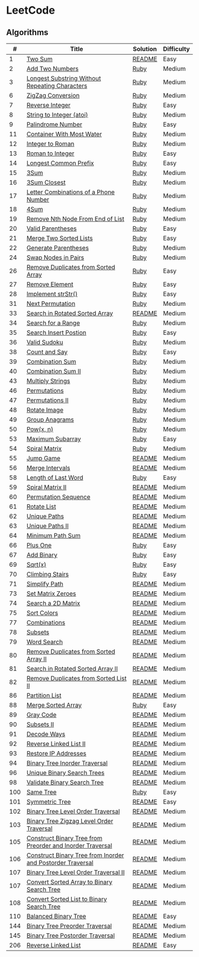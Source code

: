 # LeetCode 
## Algorithms

| # | Title | Solution | Difficulty |
|---| ----- | -------- | ---------- |
|1|[Two Sum](https://leetcode.com/problems/two-sum/description/)|[README](./algorithms/two_sum)|Easy|
|2|[Add Two Numbers](https://leetcode.com/problems/add-two-numbers/description/)|[Ruby](./algorithms/add_two_numbers.rb)|Medium|
|3|[Longest Substring Without Repeating Characters](https://leetcode.com/problems/longest-substring-without-repeating-characters/description/)|[Ruby](./algorithms/longest_substring_without_repeating_characters.rb)|Medium|
|6|[ZigZag Conversion](https://leetcode.com/problems/zigzag-conversion/description/)|[Ruby](./algorithms/zigzag_conversion.rb)|Medium|
|7|[Reverse Integer](https://leetcode.com/problems/reverse-integer/description/)|[Ruby](./algorithms/reverse_integer.rb)|Easy|
|8|[String to Integer (atoi)](https://leetcode.com/problems/string-to-integer-atoi/description/)|[Ruby](./algorithms/string_to_integer_atoi.rb)|Medium|
|9|[Palindrome Number](https://leetcode.com/problems/palindrome-number/description/)|[Ruby](./algorithms/palindrome_number.rb)|Easy|
|11|[Container With Most Water](https://leetcode.com/problems/container-with-most-water/description/)|[Ruby](./algorithms/container_with_most_water.rb)|Medium|
|12|[Integer to Roman](https://leetcode.com/problems/integer-to-roman/description/)|[Ruby](./algorithms/integer_to_roman.rb)|Medium|
|13|[Roman to Integer](https://leetcode.com/problems/roman-to-integer/description/)|[Ruby](./algorithms/roman_to_integer.rb)|Easy|
|14|[Longest Common Prefix](https://leetcode.com/problems/longest-common-prefix/description/)|[Ruby](./algorithms/longest_common_prefix.rb)|Easy|
|15|[3Sum](https://leetcode.com/problems/3sum/description/)|[Ruby](./algorithms/three_sum.rb)|Medium|
|16|[3Sum Closest](https://leetcode.com/problems/3sum-closest/description/)|[Ruby](./algorithms/three_sum_closest.rb)|Medium|
|17|[Letter Combinations of a Phone Number](https://leetcode.com/problems/letter-combinations-of-a-phone-number/description/)|[Ruby](./algorithms/letter_combinations_of_a_phone_number.rb)|Medium|
|18|[4Sum](https://leetcode.com/problems/4sum/description/)|[Ruby](./algorithms/four_sum.rb)|Medium|
|19|[Remove Nth Node From End of List](https://leetcode.com/problems/remove-nth-node-from-end-of-list/description/)|[Ruby](./algorithms/remove_nth_from_end_of_list.rb)|Medium|
|20|[Valid Parentheses](https://leetcode.com/problems/valid-parentheses/description/)|[Ruby](./algorithms/valid_parentheses.rb)|Easy|
|21|[Merge Two Sorted Lists](https://leetcode.com/problems/merge-two-sorted-lists/description/)|[Ruby](./algorithms/merge_two_sorted_lists.rb)|Easy|
|22|[Generate Parentheses](https://leetcode.com/problems/generate-parentheses/description/)|[Ruby](./algorithms/generate_parentheses.rb)|Medium|
|24|[Swap Nodes in Pairs](https://leetcode.com/problems/swap-nodes-in-pairs/description/)|[Ruby](./algorithms/swap_nodes_in_pairs.rb)|Medium|
|26|[Remove Duplicates from Sorted Array](https://leetcode.com/problems/remove-duplicates-from-sorted-array/description/)|[Ruby](./algorithms/remove_duplicates_from_sorted_array.rb)|Easy|
|27|[Remove Element](https://leetcode.com/problems/remove-element/description/)|[Ruby](./algorithms/remove_element.rb)|Easy|
|28|[Implement strStr()](https://leetcode.com/problems/impelement-strstr/description/)|[Ruby](./algorithms/implement_strstr.rb)|Easy|
|31|[Next Permutation](https://leetcode.com/problems/next-permutation/description/)|[Ruby](./algorithms/next_permutation.rb)|Medium|
|33|[Search in Rotated Sorted Array](https://leetcode.com/problems/search-in-rotated-sorted-array/description/)|[README](./algorithms/search_in_rotated_sorted_array)|Medium|
|34|[Search for a Range](https://leetcode.com/problems/search-for-range/description/)|[Ruby](./algorithms/search_for_a_range.rb)|Medium|
|35|[Search Insert Postion](https://leetcode.com/problems/search-insert-position/description/)|[Ruby](./algorithms/search_insert_position.rb)|Easy|
|36|[Valid Sudoku](https://leetcode.com/problems/valid-sudoku/description/)|[Ruby](./algorithms/valid_sudoku.rb)|Medium|
|38|[Count and Say](https://leetcode.com/problems/count-and-say/description/)|[Ruby](./algorithms/count_and_say.rb)|Easy|
|39|[Combination Sum](https://leetcode.com/problems/combination-sum/description/)|[Ruby](./algorithms/combination_sum.rb)|Medium|
|40|[Combination Sum II](https://leetcode.com/problems/combination-sum-ii/description/)|[Ruby](./algorithms/combination_sum_ii.rb)|Medium|
|43|[Multiply Strings](https://leetcode.com/problems/multiply-strings/description/)|[Ruby](./algorithms/multiply_strings.rb)|Medium|
|46|[Permutations](https://leetcode.com/problems/permutations/description/)|[Ruby](./algorithms/permutations.rb)|Medium|
|47|[Permutations II](https://leetcode.com/problems/permutations-ii/description/)|[Ruby](./algorithms/permutations_ii.rb)|Medium|
|48|[Rotate Image](https://leetcode.com/problems/rotate-image/description/)|[Ruby](./algorithms/rotate_image.rb)|Medium|
|49|[Group Anagrams](https://leetcode.com/problems/group-anagrams/description/)|[Ruby](./algorithms/group_anagrams.rb)|Medium|
|50|[Pow(x, n)](https://leetcode.com/problems/powx-n/description/)|[Ruby](./algorithms/powx_n.rb)|Medium|
|53|[Maximum Subarray](https://leetcode.com/problems/maximum-subarray/description/)|[Ruby](./algorithms/maximum_subarray.rb)|Easy|
|54|[Spiral Matrix](https://leetcode.com/problems/spiral-matrix/description/)|[Ruby](./algorithms/spiral_matrix.rb)|Medium|
|55|[Jump Game](https://leetcode.com/problems/jump-game/description/)|[README](./algorithms/jump_game)|Medium|
|56|[Merge Intervals](https://leetcode.com/problems/merge-intervals/description/)|[README](./algorithms/merge_intervals)|Medium|
|58|[Length of Last Word](https://leetcode.com/problems/length-of-last-word/description/)|[Ruby](./algorithms/length_of_last_word.rb)|Easy|
|59|[Spiral Matrix II](https://leetcode.com/problems/spiral-matrix-ii/description/)|[README](./algorithms/spiral_matrix_ii)|Medium|
|60|[Permutation Sequence](https://leetcode.com/problems/permutation-sequence/description/)|[README](./algorithms/permutation_sequence)|Medium|
|61|[Rotate List](https://leetcode.com/problems/rotate-list/description/)|[README](./algorithms/rotate_list)|Medium|
|62|[Unique Paths](https://leetcode.com/problems/unique-paths/description/)|[README](./algorithms/unique_paths)|Medium|
|63|[Unique Paths II](https://leetcode.com/problems/unique-paths-ii/description/)|[README](./algorithms/unique_paths_ii)|Medium|
|64|[Minimum Path Sum](https://leetcode.com/problems/minimum-path-sum/description/)|[README](./algorithms/minimum_path_sum)|Medium|
|66|[Plus One](https://leetcode.com/problems/plus-one/description/)|[Ruby](./algorithms/plus_one.rb)|Easy|
|67|[Add Binary](https://leetcode.com/problems/add-binary/description/)|[Ruby](./algorithms/add_binary.rb)|Easy|
|69|[Sqrt(x)](https://leetcode.com/problems/sqrtx/description/)|[Ruby](./algorithms/sqrtx.rb)|Easy|
|70|[Climbing Stairs](https://leetcode.com/problems/climbing-stairs/description/)|[Ruby](./algorithms/climbing_stairs.rb)|Easy|
|71|[Simplify Path](https://leetcode.com/problems/simplify-path/description/)|[README](./algorithms/simplify_path)|Medium|
|73|[Set Matrix Zeroes](https://leetcode.com/problems/set-matrix-zeroes/description/)|[README](./algorithms/set_matrix_zeroes)|Medium|
|74|[Search a 2D Matrix](https://leetcode.com/problems/search-a-2d-matrix/description/)|[README](./algorithms/search_a_2d_matrix)|Medium|
|75|[Sort Colors](https://leetcode.com/problems/sort-colors/description/)|[README](./algorithms/sort_colors)|Medium|
|77|[Combinations](https://leetcode.com/problems/combinations/description/)|[README](./algorithms/combinations)|Medium|
|78|[Subsets](https://leetcode.com/problems/subsets/description/)|[README](./algorithms/subsets)|Medium|
|79|[Word Search](https://leetcode.com/problems/word-search/description/)|[README](./algorithms/word_search)|Medium|
|80|[Remove Duplicates from Sorted Array II](https://leetcode.com/problems/remove-duplicates-from-sorted-array-ii/description/)|[README](./algorithms/remove_duplicates_from_sorted_array_ii)|Medium|
|81|[Search in Rotated Sorted Array II](https://leetcode.com/problems/search-in-rotated-sorted-array-ii/description/)|[README](./algorithms/search_in_rotated_sorted_array_ii)|Medium|
|82|[Remove Duplicates from Sorted List II](https://leetcode.com/problems/remove-duplicates-from-sorted-list-ii/description/)|[README](./algorithms/remove_duplicates_from_sorted_list_ii)|Medium|
|86|[Partition List](https://leetcode.com/problems/partition-list/description/)|[README](./algorithms/partition_list)|Medium|
|88|[Merge Sorted Array](https://leetcode.com/problems/merge-sorted-array/description/)|[Ruby](./algorithms/merge_sorted_array.rb)|Easy|
|89|[Gray Code](https://leetcode.com/problems/gray-code/description/)|[README](./algorithms/gray_code)|Medium|
|90|[Subsets II](https://leetcode.com/problems/subsets-ii/description/)|[README](./algorithms/subsets_ii)|Medium|
|91|[Decode Ways](https://leetcode.com/problems/decode-ways/description/)|[README](./algorithms/decode_ways)|Medium|
|92|[Reverse Linked List II](https://leetcode.com/problems/reverse-linked-list-ii/description/)|[README](./algorithms/reverse_linked_list_ii)|Medium|
|93|[Restore IP Addresses](https://leetcode.com/problems/restore-ip-addresses/description/)|[README](./algorithms/restore_ip_addresses)|Medium|
|94|[Binary Tree Inorder Traversal](https://leetcode.com/problems/binary-tree-inorder-traversal/description/)|[README](./algorithms/binary_tree_inorder_traversal)|Medium|
|96|[Unique Binary Search Trees](https://leetcode.com/problems/unique-binary-search-trees/description/)|[README](./algorithms/unique_binary_search_trees)|Medium|
|98|[Validate Binary Search Tree](https://leetcode.com/problems/validate-binary-search-tree/description/)|[README](./algorithms/validate_binary_search_tree)|Medium|
|100|[Same Tree](https://leetcode.com/problems/same-tree/description/)|[Ruby](./algorithms/same_tree.rb)|Easy|
|101|[Symmetric Tree](https://leetcode.com/problems/symmetric-tree/description/)|[README](./algorithms/symmetric_tree)|Easy|
|102|[Binary Tree Level Order Traversal](https://leetcode.com/problems/binary-tree-level-order-traversal/description/)|[README](./algorithms/binary_tree_level_order_traversal)|Medium|
|103|[Binary Tree Zigzag Level Order Traversal](https://leetcode.com/problems/binary-tree-zigzag-level-order-traversal/description/)|[README](./algorithms/binary_tree_zigzag_level_order_traversal)|Medium|
|105|[Construct Binary Tree from Preorder and Inorder Traversal](https://leetcode.com/problems/construct-binary-tree-from-preorder-and-inorder-traversal/description/)|[README](./algorithms/construct_binary_tree_from_preorder_and_inorder_traversal)|Medium|
|106|[Construct Binary Tree from Inorder and Postorder Traversal](https://leetcode.com/problems/construct-binary-tree-from-inorder-and-postorder-traversal/description/)|[README](./algorithms/construct_binary_tree_from_inorder_and_postorder_traversal)|Medium|
|107|[Binary Tree Level Order Traversal II](https://leetcode.com/problems/binary-tree-level-order-traversal-ii/description/)|[README](./algorithms/binary_tree_level_order_traversal_ii)|Medium|
|107|[Convert Sorted Array to Binary Search Tree](https://leetcode.com/problems/convert-sorted-array-to-binary-search-tree/description/)|[README](./algorithms/convert_sorted_array_to_binary_search_tree)|Medium|
|108|[Convert Sorted List to Binary Search Tree](https://leetcode.com/problems/convert-sorted-list-to-binary-search-tree/description/)|[README](./algorithms/convert_sorted_list_to_binary_search_tree)|Medium|
|110|[Balanced Binary Tree](https://leetcode.com/problems/balanced-binary-tree/description/)|[README](./algorithms/balanced_binary_tree)|Easy|
|144|[Binary Tree Preorder Traversal](https://leetcode.com/problems/binary-tree-preorder-traversal/description/)|[README](./algorithms/binary_tree_preorder_traversal)|Medium|
|145|[Binary Tree Postorder Traversal](https://leetcode.com/problems/binary-tree-postorder-traversal/description/)|[README](./algorithms/binary_tree_postorder_traversal)|Medium|
|206|[Reverse Linked List](https://leetcode.com/problems/reverse-linked-list/description/)|[README](./algorithms/reverse_linked_list)|Easy|
